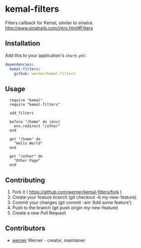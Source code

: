 # kemal-filters

Filters callback for Kemal, similar to sinatra: http://www.sinatrarb.com/intro.html#Filters

## Installation


Add this to your application's `shard.yml`:

```yaml
dependencies:
  kemal-filters:
    github: werner/kemal-filters
```


## Usage

```crystal
  require "kemal"
  require "kemal-filters"

  add_filters

  before "/home" do |env|
    env.redirect "/other"
  end

  get "/home" do
    "Hello World"
  end

  get "/other" do
    "Other Page"
  end
```

## Contributing

1. Fork it ( https://github.com/werner/kemal-filters/fork )
2. Create your feature branch (git checkout -b my-new-feature)
3. Commit your changes (git commit -am 'Add some feature')
4. Push to the branch (git push origin my-new-feature)
5. Create a new Pull Request

## Contributors

- [werner](https://github.com/werner) Werner - creator, maintainer
